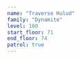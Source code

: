 ```yaml
---
name: "Traverse Hulud"
family: "Dynamite"
level: 100
start_floor: 71
end_floor: 74
patrol: true
---
```

